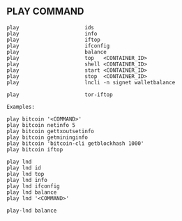## PLAY COMMAND

	play                     ids
	play                     info
	play                     iftop
	play                     ifconfig
	play                     balance
	play                     top   <CONTAINER_ID>
	play                     shell <CONTAINER_ID>
	play                     start <CONTAINER_ID>
	play                     stop  <CONTAINER_ID>
	play                     lncli -n signet walletbalance

	play                     tor-iftop

	Examples:

	play bitcoin '<COMMAND>'
	play bitcoin netinfo 5
	play bitcoin gettxoutsetinfo
	play bitcoin getmininginfo
	play bitcoin 'bitcoin-cli getblockhash 1000'
	play bitcoin iftop

	play lnd
	play lnd id
	play lnd top
	play lnd info
	play lnd ifconfig
	play lnd balance
	play lnd '<COMMAND>'

	play-lnd balance
